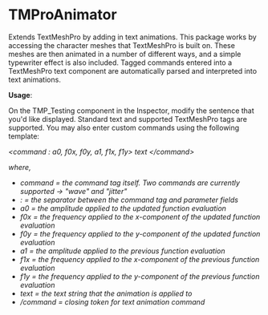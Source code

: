 # TMProAnimator
Extends TextMeshPro by adding in text animations. This package works by accessing the character meshes that TextMeshPro is built on. These meshes are then animated in a number of different ways, and a simple typewriter effect is also included. Tagged commands entered into a TextMeshPro text component are automatically parsed and interpreted into text animations.

<b>Usage</b>:

On the TMP_Testing component in the Inspector, modify the sentence that you'd like displayed. Standard text and supported TextMeshPro tags are supported. You may also enter custom commands using the following template:

<i><command : a0, f0x, f0y, a1, f1x, f1y> text <\/command>

where,
- command   = the command tag itself. Two commands are currently supported -> "wave" and "jitter"
- :         = the separator between the command tag and parameter fields
- a0        = the amplitude applied to the updated function evaluation
- f0x       = the frequency applied to the x-component of the updated function evaluation
- f0y       = the frequency applied to the y-component of the updated function evaluation
- a1        = the amplitude applied to the previous function evaluation
- f1x       = the frequency applied to the x-component of the previous function evaluation
- f1y       = the frequency applied to the y-component of the previous function evaluation
- text      = the text string that the animation is applied to
- \/command = closing token for text animation command
